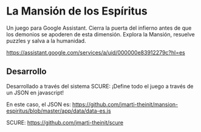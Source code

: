 # La Mansión de los Espíritus

Un juego para Google Assistant. Cierra la puerta del infierno antes de que los demonios se apoderen de esta dimensión.
Explora la Mansión, resuelve puzzles y salva a la humanidad.

https://assistant.google.com/services/a/uid/000000e83912279c?hl=es

## Desarrollo

Desarrollado a través del sistema SCURE: ¡Define todo el juego a través de un JSON en javascript!

En este caso, el JSON es: https://github.com/jmarti-theinit/mansion-espiritus/blob/master/app/data/data-es.js

SCURE: https://github.com/jmarti-theinit/scure

